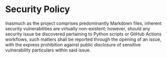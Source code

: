 # Security Policy

Inasmuch as the project comprises predominantly Markdown files, inherent security vulnerabilities are virtually non-existent; however, should any security issue be discovered pertaining to Python scripts or GitHub Actions workflows, such matters shall be reported through the opening of an issue, with the express prohibition against public disclosure of sensitive vulnerability particulars within said issue.
